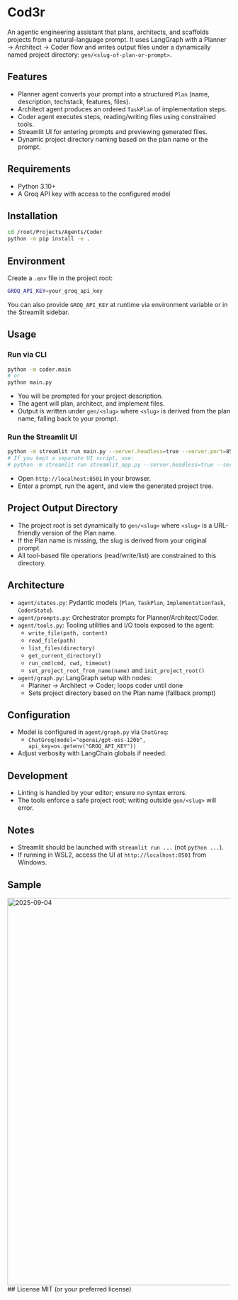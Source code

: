# Cod3r

An agentic engineering assistant that plans, architects, and scaffolds projects from a natural-language prompt. It uses LangGraph with a Planner → Architect → Coder flow and writes output files under a dynamically named project directory: `gen/<slug-of-plan-or-prompt>`.

## Features
- Planner agent converts your prompt into a structured `Plan` (name, description, techstack, features, files).
- Architect agent produces an ordered `TaskPlan` of implementation steps.
- Coder agent executes steps, reading/writing files using constrained tools.
- Streamlit UI for entering prompts and previewing generated files.
- Dynamic project directory naming based on the plan name or the prompt.

## Requirements
- Python 3.10+
- A Groq API key with access to the configured model

## Installation
```bash
cd /root/Projects/Agents/Coder
python -m pip install -e .
```

## Environment
Create a `.env` file in the project root:
```bash
GROQ_API_KEY=your_groq_api_key
```
You can also provide `GROQ_API_KEY` at runtime via environment variable or in the Streamlit sidebar.

## Usage

### Run via CLI
```bash
python -m coder.main
# or
python main.py
```
- You will be prompted for your project description.
- The agent will plan, architect, and implement files.
- Output is written under `gen/<slug>` where `<slug>` is derived from the plan name, falling back to your prompt.

### Run the Streamlit UI
```bash
python -m streamlit run main.py --server.headless=true --server.port=8501
# If you kept a separate UI script, use:
# python -m streamlit run streamlit_app.py --server.headless=true --server.port=8501
```
- Open `http://localhost:8501` in your browser.
- Enter a prompt, run the agent, and view the generated project tree.

## Project Output Directory
- The project root is set dynamically to `gen/<slug>` where `<slug>` is a URL-friendly version of the Plan name.
- If the Plan name is missing, the slug is derived from your original prompt.
- All tool-based file operations (read/write/list) are constrained to this directory.

## Architecture
- `agent/states.py`: Pydantic models (`Plan`, `TaskPlan`, `ImplementationTask`, `CoderState`).
- `agent/prompts.py`: Orchestrator prompts for Planner/Architect/Coder.
- `agent/tools.py`: Tooling utilities and I/O tools exposed to the agent:
  - `write_file(path, content)`
  - `read_file(path)`
  - `list_files(directory)`
  - `get_current_directory()`
  - `run_cmd(cmd, cwd, timeout)`
  - `set_project_root_from_name(name)` and `init_project_root()`
- `agent/graph.py`: LangGraph setup with nodes:
  - Planner → Architect → Coder; loops coder until done
  - Sets project directory based on the Plan name (fallback prompt)

## Configuration
- Model is configured in `agent/graph.py` via `ChatGroq`:
  - `ChatGroq(model="openai/gpt-oss-120b", api_key=os.getenv("GROQ_API_KEY"))`
- Adjust verbosity with LangChain globals if needed.

## Development
- Linting is handled by your editor; ensure no syntax errors.
- The tools enforce a safe project root; writing outside `gen/<slug>` will error.

## Notes
- Streamlit should be launched with `streamlit run ...` (not `python ...`).
- If running in WSL2, access the UI at `http://localhost:8501` from Windows.
## Sample
<img width="1894" height="874" alt="2025-09-04" src="https://github.com/user-attachments/assets/b9e0e2b8-e288-4cf6-9401-64a1d7a39cca" />
## License
MIT (or your preferred license)
